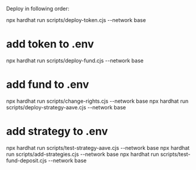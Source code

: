 Deploy in following order:

npx hardhat run scripts/deploy-token.cjs --network base

# add token to .env

npx hardhat run scripts/deploy-fund.cjs --network base

# add fund to .env

npx hardhat run scripts/change-rights.cjs --network base
npx hardhat run scripts/deploy-strategy-aave.cjs --network base

# add strategy to .env

npx hardhat run scripts/test-strategy-aave.cjs --network base
npx hardhat run scripts/add-strategies.cjs --network base
npx hardhat run scripts/test-fund-deposit.cjs --network base
